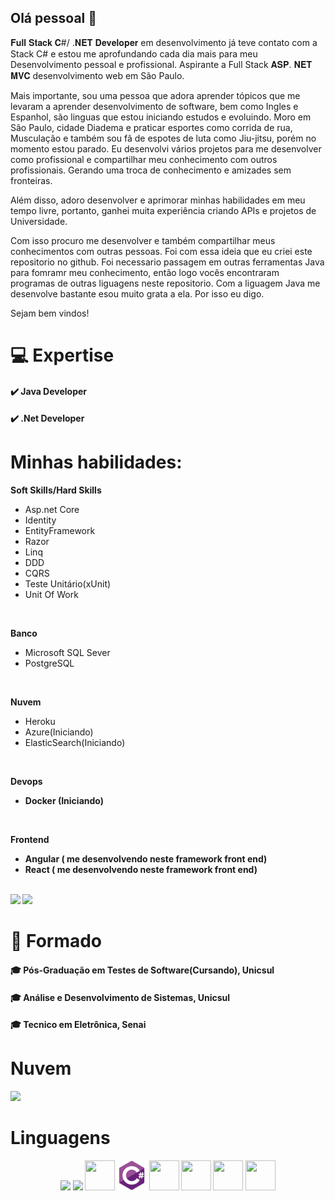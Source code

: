 ## Olá pessoal 👋

𝐅𝐮𝐥𝐥 𝐒𝐭𝐚𝐜𝐤 𝐂#/ .𝐍𝐄𝐓 𝐃𝐞𝐯𝐞𝐥𝐨𝐩𝐞𝐫 em desenvolvimento já teve contato com a Stack C# e estou me aprofundando cada dia mais para meu Desenvolvimento pessoal e profissional. Aspirante a Full Stack 𝐀𝐒𝐏. 𝐍𝐄𝐓 𝐌𝐕𝐂 desenvolvimento web em São Paulo.

Mais importante, sou uma pessoa que adora aprender tópicos que me levaram a aprender desenvolvimento de software, bem como Ingles e  Espanhol, são linguas que estou iniciando estudos e evoluindo. Moro em São Paulo, cidade Diadema e praticar esportes como corrida de rua, Musculação e também sou fã de espotes de luta como Jiu-jitsu, porém no momento estou parado. Eu desenvolvi vários projetos para me desenvolver como profissional e compartilhar meu conhecimento com outros profissionais. Gerando uma troca de conhecimento e amizades sem fronteiras.

Além disso, adoro desenvolver e aprimorar minhas habilidades em meu tempo livre, portanto, ganhei muita experiência criando APIs e projetos de Universidade. 

Com isso procuro me desenvolver e também compartilhar meus conhecimentos com outras pessoas. Foi com essa ideia que eu criei este repositorio no github. Foi necessario passagem em outras ferramentas Java para fomramr meu conhecimento, então logo vocês encontraram programas de outras liguagens neste repositorio. Com a liguagem Java me desenvolve bastante esou muito grata a ela. Por isso eu digo.

Sejam bem vindos!

#  💻 Expertise
#### ✔️ Java Developer
#### ✔️ .Net Developer

# Minhas habilidades: 
<b>Soft Skills/Hard Skills</b>
<ul>
   <li>Asp.net Core</li>
   <li>Identity </li>
   <li>EntityFramework</li>
   <li>Razor</li>
   <li>Linq</li>
   <li>DDD</li>
   <li>CQRS</li>
   <li>Teste Unitário(xUnit)</li>
   <li>Unit Of Work</li>
</ul><br>

<b>Banco</b>
<ul>
   <li>Microsoft SQL Sever </li>
   <li>PostgreSQL</li>
</ul><br>

<b>Nuvem</b>
<ul>
   <li>Heroku</li>
   <li>Azure(Iniciando)</li>
   <li>ElasticSearch(Iniciando)</li>
</ul><br>

<b>Devops<b/>
<ul>
   <li>Docker (Iniciando)</li>
</ul><br>

<b>Frontend<b/>
<ul>
   <li>Angular ( me desenvolvendo neste framework front end)</li>
   <li>React ( me desenvolvendo neste framework front end)</li>
</ul><br>

 <div>   
  <img height="180em" src="https://github-readme-stats.vercel.app/api?username=guismeiram&show_icons=true&theme=highcontrast&include_all_commits=true&count_private=true"/>
  <img height="180em" src="https://github-readme-stats.vercel.app/api/top-langs/?username=guismeiram&layout=compact&langs_count=7&theme=highcontrast"/>
</div>

# 🧍 Formado
#### 🎓 Pós-Graduação em Testes de Software(Cursando), Unicsul
#### 🎓 Análise e Desenvolvimento de Sistemas, Unicsul
#### 🎓 Tecnico em Eletrônica, Senai



# Nuvem
  <img src="https://img.shields.io/badge/Heroku-430098?style=for-the-badge&logo=heroku&logoColor=white" />
 
   # Linguagens
  <div style="text-align: center">
  <img src="https://img.shields.io/badge/Spring-6DB33F?style=for-the-badge&logo=spring&logoColor=white" />
  <img src="https://img.shields.io/badge/Angular-DD0031?style=for-the-badge&logo=angular&logoColor=white" />
<img height="48" width="48" src="https://cdn.jsdelivr.net/gh/devicons/devicon/icons/dotnetcore/dotnetcore-original.svg" />
  <img height="48" width="48" src="https://raw.githubusercontent.com/devicons/devicon/master/icons/csharp/csharp-original.svg">
 <img height="48" width="48" src="https://img.icons8.com/color/48/000000/microsoft-sql-server.png"/>
  <img height="48" width="48" src="https://cdn.jsdelivr.net/gh/devicons/devicon/icons/mysql/mysql-original.svg" />
  <img height="48" width="48" src="https://cdn.jsdelivr.net/gh/devicons/devicon/icons/postgresql/postgresql-original.svg" />
  <img height="48" width="48" src="https://cdn.jsdelivr.net/gh/devicons/devicon/icons/git/git-plain.svg" />  
  </div>
